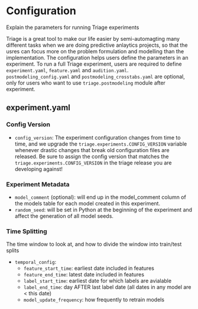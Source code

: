 # Configuration

Explain the parameters for running Triage experiments

Triage is a great tool to make our life easier by semi-automagting many different tasks when we are doing predictive anlaytics projects, so that the usres can focus more on the problem formulation and modelling than the implementation. The configuration helps users define the parameters in an experiment. To run a full Triage experiment, users are required to define `experiment.yaml`, `feature.yaml` and `audition.yaml`. `postmodeling_config.yaml` and `postmodeling_crosstabs.yaml` are
optional, only for users who want to use `triage.postmodeling` module after experiment.

## experiment.yaml

### Config Version

- `config_version`: The experiment configuration changes from time to time, and we upgrade the `triage.experiments.CONFIG_VERSION` variable whenever drastic changes that break old configuration files are released. Be sure to assign the config version that matches the `triage.experiments.CONFIG_VERSION` in the triage release you are developing against!

### Experiment Metadata
- `model_comment` (optional): will end up in the model_comment column of the models table for each model created in this experiment.
- `random_seed`: will be set in Python at the beginning of the experiment and affect the generation of all model seeds.

### Time Splitting
The time window to look at, and how to divide the window into train/test splits

- `temporal_config`:
    - `feature_start_time`: earliest date included in features
    - `feature_end_time`: latest date included in features
    - `label_start_time`: earliest date for which labels are avialable
    - `label_end_time`: day AFTER last label date (all dates in any model are < this date)
    - `model_update_frequency`: how frequently to retrain models
